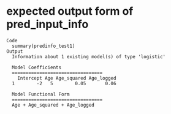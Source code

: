 # expected output form of pred_input_info

    Code
      summary(predinfo_test1)
    Output
      Information about 1 existing model(s) of type 'logistic' 
      
      Model Coefficients 
      ================================= 
        Intercept Age Age_squared Age_logged
      1        -2   5        0.05       0.06
      
      Model Functional Form 
      ================================= 
      Age + Age_squared + Age_logged

